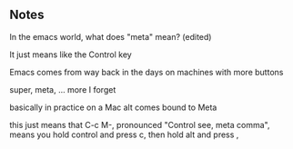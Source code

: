 ## Notes

In the emacs world, what does "meta" mean? (edited)

It just means like the Control key

Emacs comes from way back in the days on machines with more buttons

super, meta, ... more I forget

basically in practice on a Mac alt comes bound to Meta

this just means that C-c M-, pronounced "Control see, meta comma", means you hold control and press c, then hold alt and press ,

